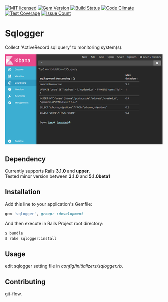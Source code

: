[![MIT licensed](https://img.shields.io/badge/license-MIT-blue.svg)](MIT-LICENSE)
[![Gem Version](https://badge.fury.io/rb/sqlogger.svg)](https://badge.fury.io/rb/sqlogger)
[![Build Status](https://travis-ci.org/metalels/sqlogger.svg?branch=master)](https://travis-ci.org/metalels/sqlogger)
[![Code Climate](https://codeclimate.com/github/metalels/sqlogger/badges/gpa.svg)](https://codeclimate.com/github/metalels/sqlogger)
[![Test Coverage](https://codeclimate.com/github/metalels/sqlogger/badges/coverage.svg)](https://codeclimate.com/github/metalels/sqlogger/coverage)
[![Issue Count](https://codeclimate.com/github/metalels/sqlogger/badges/issue_count.svg)](https://codeclimate.com/github/metalels/sqlogger)

# Sqlogger
Collect 'ActiveRecord sql query' to monitoring system(s).

<img src="sqlogger_elasticsearch.png" width="580" alt="send sql-log to elasticsearch">

## Dependency
Currently supports Rails **3.1.0** and **upper**.  
Tested minor version between **3.1.0** and **5.1.0beta1**

## Installation
Add this line to your application's Gemfile:

```ruby
gem 'sqlogger', group: :development
```

And then execute in Rails Project root directory:
```bash
$ bundle
$ rake sqlogger:install
```

## Usage
edit sqlogger setting file in *config/initializers/sqlogger.rb*.

## Contributing
git-flow.

